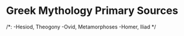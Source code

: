 # Greek Mythology Primary Sources

/*:
    -Hesiod, Theogony
    -Ovid, Metamorphoses
    -Homer, Iliad
*/


